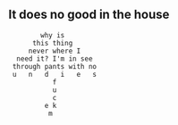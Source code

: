 ## It does no good in the house
```
        why is
      this thing
     never where I
  need it? I'm in see
 through pants with no
 u   n   d   i   e   s
           f
           u
           c
         e k
          m
```
